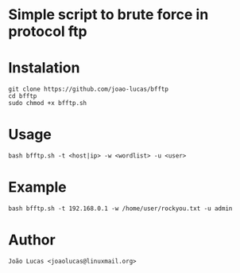 # Simple script to brute force in protocol ftp

Instalation
=
	git clone https://github.com/joao-lucas/bfftp
	cd bfftp
	sudo chmod +x bfftp.sh 


Usage
=
	bash bfftp.sh -t <host|ip> -w <wordlist> -u <user>

Example
=
	bash bfftp.sh -t 192.168.0.1 -w /home/user/rockyou.txt -u admin


Author
=
	João Lucas <joaolucas@linuxmail.org>
